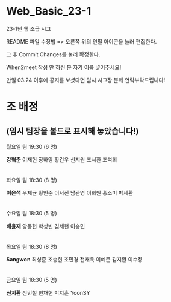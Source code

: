 # Web_Basic_23-1
23-1년 웹 초급 시그

README 파일 수정법 => 오른쪽 위의 연필 아이콘을 눌러 편집한다.

그 후 Commit Changes를 눌러 확정한다.

When2meet 작성 안 하신 분 자기 이름 넣어주세요!

만일 03.24 이후에 공지를 보셨다면 임시 시그장 분께 연락부탁드립니다!

# 조 배정
 (임시 팀장을 볼드로 표시해 놓았습니다!)
---

월요일 팀 19:30 (6 명)

**강혁준** 이재헌 장하영 황건우 신지원 조서환 조석희
<br/><br/><br/>
화요일 팀 18:30 (8 명)

**이은석** 우제균 황인준 이서진 남관영 이희원 홍소미 박세환
<br/><br/><br/>
수요일 팀 18:30 (5 명)

**배윤재** 양동헌 박성빈 김세현 이승민
<br/><br/><br/>
목요일 팀 18:30 (8 명)

**Sangwon** 최성준 조승현 조민경 전재욱 이예준 김지환 이수정
<br/><br/><br/>
금요일 팀 18:30 (5 명)

**신지환** 신민철 빈채현 박지훈 YoonSY

